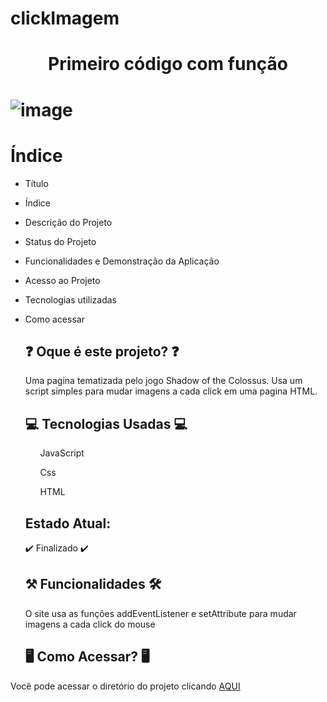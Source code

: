 # clickImagem
<h1 align="center">Primeiro código com função<h1>
  
![image](https://user-images.githubusercontent.com/127852282/229905230-cbb71851-bdff-4d01-b482-af330f967842.png)

# Índice 

* Título
* Índice
* Descrição do Projeto
* Status do Projeto
* Funcionalidades e Demonstração da Aplicação
* Acesso ao Projeto
* Tecnologias utilizadas
* Como acessar

  
  
  <h2> ❓ Oque é este projeto? ❓ </h2>
  <p>Uma pagina tematizada pelo jogo Shadow of the Colossus. Usa um script simples para mudar imagens a cada click em uma pagina HTML.<p>
  
  <h2> 💻 Tecnologias Usadas 💻</h2>
  <ul>
    <dl>JavaScript</ol>
    <dl>Css</ol>
    <dl>HTML</ol>
  </ul>
  
  <h2>  Estado Atual: </h2>
  <p> ✔️ Finalizado ✔️ </p>
  
  <h2> ⚒️ Funcionalidades 🛠️ </h2>
  <p> O site usa as funções addEventListener e setAttribute para mudar imagens a cada click do mouse </p>
  
  <h2> 🖥️ Como Acessar? 🖥️</h2>
<p> Você pode acessar o diretório do projeto clicando <a href="https://github.com/FilipeCGEtec/clickImagem">AQUI</a></p>
  
  
  
  
  
  
